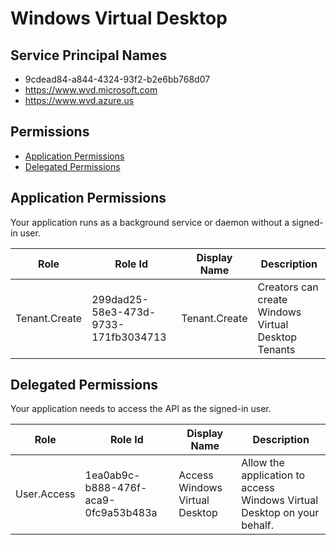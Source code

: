 # Windows Virtual Desktop
## Service Principal Names
- 9cdead84-a844-4324-93f2-b2e6bb768d07
- https://www.wvd.microsoft.com
- https://www.wvd.azure.us

 ## Permissions
- [Application Permissions](#application-permissions)
- [Delegated Permissions](#delegated-permissions)

## Application Permissions
Your application runs as a background service or daemon without a signed-in user.

| Role | Role Id | Display Name | Description |
|---|---|---|---|
| Tenant.Create | 299dad25-58e3-473d-9733-171fb3034713 | Tenant.Create | Creators can create Windows Virtual Desktop Tenants |

## Delegated Permissions
Your application needs to access the API as the signed-in user. 

| Role | Role Id | Display Name | Description |
|---|---|---|---|
| User.Access | 1ea0ab9c-b888-476f-aca9-0fc9a53b483a | Access Windows Virtual Desktop | Allow the application to access Windows Virtual Desktop on your behalf. |

